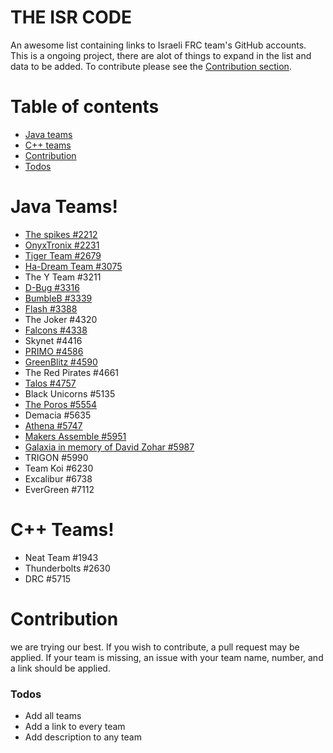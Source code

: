 # THE ISR CODE 

An awesome list containing links to Israeli FRC team's GitHub accounts. This is a ongoing project, there are alot of things to expand in the list and data to be added. To contribute please see the [Contribution section](#contribution).

# Table of contents
* [Java teams](#java-teams)
* [C++ teams](#c++-teams)
* [Contribution](#contribution)
* [Todos](#todos)

# Java Teams!

  * [The spikes #2212](https://github.com/Spikes-2212-Programming-Guild)
  * [OnyxTronix #2231](https://github.com/OnyxTronix)
  * [Tiger Team #2679](https://github.com/Tiger-team-2679)
  * [Ha-Dream Team #3075](https://github.com/HadreamTeam)
  * The Y Team #3211
  * [D-Bug #3316](https://github.com/Team3316)
  * [BumbleB #3339](https://github.com/bumbleb3339/)
  * [Flash #3388](https://github.com/Flash3388)
  * The Joker #4320
  * [Falcons #4338](https://github.com/wbaisrobotics)
  * Skynet #4416
  * [PRIMO #4586](https://github.com/PrimoFRC)
  * [GreenBlitz #4590](https://github.com/GreenBlitz)
  * The Red Pirates #4661
  * [Talos #4757](https://github.com/Talos4757)
  * Black Unicorns #5135
  * [The Poros #5554](https://github.com/ManagerOfPoros)
  * Demacia #5635
  * [Athena #5747](https://github.com/Athena-5747-FRC)
  * [Makers Assemble #5951](https://github.com/MA5951)
  * [Galaxia in memory of David Zohar #5987](https://github.com/Galaxia5987)
  * TRIGON #5990
  * Team Koi #6230
  * Excalibur #6738
  * EverGreen #7112

# C++ Teams!
  * Neat Team #1943
  * Thunderbolts #2630
  * DRC #5715


# Contribution
we are trying our best. If you wish to contribute, a pull request may be applied. If your team is missing, an issue with your team name, number, and a link should be applied.

### Todos

 - Add all teams
 - Add a link to every team
 - Add description to any team





